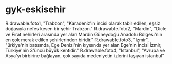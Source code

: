 # gyk-eskisehir

R.drawable.foto1, "Trabzon", "Karadeniz'in incisi olarak tabir edilen, eşsiz doğasıyla nefes kesen bir şehir Trabzon."
R.drawable.foto2, "Mardin", "Dicle ve Fırat nehirleri arasında yer alan Mardin Güneydoğu Anadolu Bölgesi'nin en çok merak edilen şehirlerinden biridir."
R.drawable.foto3, "Izmir", "ürkiye'nin batısında, Ege Denizi'nin kıyısında yer alan Ege'nin İncisi İzmir, Türkiye'nin 3'üncü büyük kentidir."
R.drawable.foto4, "Istanbul", "Avrupa ve Asya'yı birbirine bağlayan, çok sayıda medeniyetin izlerini taşıyan istanbul"
